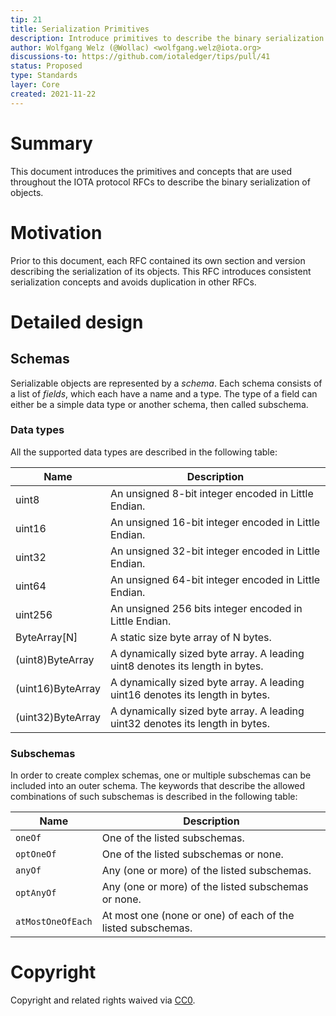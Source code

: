 ```yaml
---
tip: 21
title: Serialization Primitives
description: Introduce primitives to describe the binary serialization of objects.
author: Wolfgang Welz (@Wollac) <wolfgang.welz@iota.org>
discussions-to: https://github.com/iotaledger/tips/pull/41
status: Proposed
type: Standards
layer: Core
created: 2021-11-22
---
```


# Summary

This document introduces the primitives and concepts that are used throughout the IOTA protocol RFCs to describe the binary serialization of objects.

# Motivation

Prior to this document, each RFC contained its own section and version describing the serialization of its objects. This RFC introduces consistent serialization concepts and avoids duplication in other RFCs.

# Detailed design
## Schemas

Serializable objects are represented by a _schema_. Each schema consists of a list of _fields_, which each have a name and a type. The type of a field can either be a simple data type or another schema, then called subschema.

### Data types

All the supported data types are described in the following table:

| Name              | Description                                                                   |
|-------------------|-------------------------------------------------------------------------------|
| uint8             | An unsigned 8-bit integer encoded in Little Endian.                           |
| uint16            | An unsigned 16-bit integer encoded in Little Endian.                          |
| uint32            | An unsigned 32-bit integer encoded in Little Endian.                          |
| uint64            | An unsigned 64-bit integer encoded in Little Endian.                          |
| uint256           | An unsigned 256 bits integer encoded in Little Endian.                        |
| ByteArray[N]      | A static size byte array of N bytes.                                          |
| (uint8)ByteArray  | A dynamically sized byte array. A leading uint8 denotes its length in bytes.  |
| (uint16)ByteArray | A dynamically sized byte array. A leading uint16 denotes its length in bytes. |
| (uint32)ByteArray | A dynamically sized byte array. A leading uint32 denotes its length in bytes. |

### Subschemas

In order to create complex schemas, one or multiple subschemas can be included into an outer schema. The keywords that describe the allowed combinations of such subschemas is described in the following table:

| Name                 | Description                                                 |
|----------------------|-------------------------------------------------------------|
| `oneOf`              | One of the listed subschemas.                               |
| `optOneOf`           | One of the listed subschemas or none.                       |
| `anyOf`              | Any (one or more) of the listed subschemas.                 |
| `optAnyOf`           | Any (one or more) of the listed subschemas or none.         |
| `atMostOneOfEach`    | At most one (none or one) of each of the listed subschemas. |

# Copyright

Copyright and related rights waived via [CC0](https://creativecommons.org/publicdomain/zero/1.0/).
